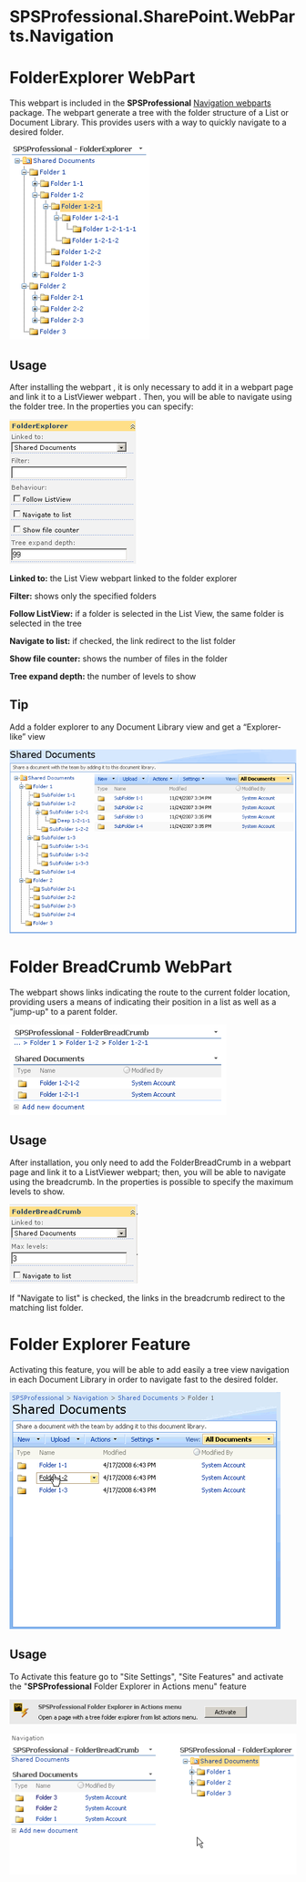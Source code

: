 # SPSProfessional.SharePoint.WebParts.Navigation

# FolderExplorer WebPart

This webpart is included in the **SPSProfessional** [Navigation webparts](/page/Navigation-Web-Parts.aspx) package. The webpart generate a tree with the folder structure of a List or Document Library. This provides users with a way to quickly navigate to a desired folder.

![](images/FolderExplorer_Products_Image_0.gif)

Usage
-----

After installing the webpart , it is only necessary to add it in a webpart page and link it to a ListViewer webpart . Then, you will be able to navigate using the folder tree. In the properties you can specify:

![](images/FolderExplorer_Properties.gif)

**Linked to:** the List View webpart linked to the folder explorer

**Filter:** shows only the specified folders

**Follow ListView:** if a folder is selected in the List View, the same folder is selected in the tree

**Navigate to list:** if checked, the link redirect to the list folder

**Show file counter:** shows the number of files in the folder

**Tree expand depth:** the number of levels to show

Tip
---

Add a folder explorer to any Document Library view and get a “Explorer-like” view

![](images/FolderExplorer_Products_Image_1.gif)

# Folder BreadCrumb WebPart

The webpart shows links indicating the route to the current folder location, providing users a means of indicating their position in a list as well as a "jump-up" to a parent folder.

![](images/FolderBreadCrumb_Products_Image_0.gif)

Usage
-----

After installation, you only need to add the FolderBreadCrumb in a webpart page and link it to a ListViewer webpart; then, you will be able to navigate using the breadcrumb. In the properties is possible to specify the maximum levels to show.

![](images/FolderBreadCrumb_Properties.gif)

If "Navigate to list" is checked, the links in the breadcrumb redirect to the matching list folder.

# Folder Explorer Feature

 Activating this feature, you will be able to add easily a tree view navigation in each Document Library in order to navigate fast to the desired folder.

![](images/Navigation_Video_2.gif)  

Usage
-----

To Activate this feature go to "Site Settings", "Site Features" and activate the "**SPSProfessional** Folder Explorer in Actions menu" feature

![](images/folderexplorer_feature_properties.gif)

![](images/Navigation_Video_1.gif)  
